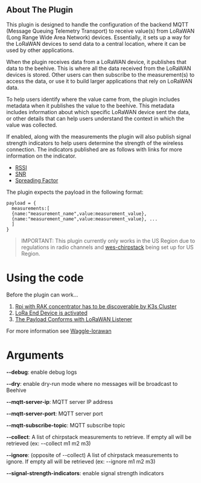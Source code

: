 ## About The Plugin

This plugin is designed to handle the configuration of the backend MQTT (Message Queuing Telemetry Transport) to receive value(s) from LoRaWAN (Long Range Wide Area Network) devices. Essentially, it sets up a way for the LoRaWAN devices to send data to a central location, where it can be used by other applications.

When the plugin receives data from a LoRaWAN device, it publishes that data to the beehive. This is where all the data received from the LoRaWAN devices is stored. Other users can then subscribe to the measurement(s) to access the data, or use it to build larger applications that rely on LoRaWAN data.

To help users identify where the value came from, the plugin includes metadata when it publishes the value to the beehive. This metadata includes information about which specific LoRaWAN device sent the data, or other details that can help users understand the context in which the value was collected.

If enabled, along with the measurements the plugin will also publish signal strength indicators to help users determine the strength of the wireless connection. The indicators published are as follows with links for more information on the indicator.

- [RSSI](https://www.thethingsnetwork.org/docs/lorawan/rssi-and-snr/#rssi)
- [SNR](https://www.thethingsnetwork.org/docs/lorawan/rssi-and-snr/#snr)
- [Spreading Factor](https://www.thethingsnetwork.org/docs/lorawan/spreading-factors/)

The plugin expects the payload in the following format:
```
payload = {
  measurements:[
  {name:"measurement_name",value:measurement_value},
  {name:"measurement_name",value:measurement_value}, ...
  ]
}
```

>IMPORTANT: This plugin currently only works in the US Region due to regulations in radio channels and [wes-chirpstack](https://github.com/waggle-sensor/waggle-edge-stack/tree/main/kubernetes/wes-chirpstack) being set up for US Region.

# Using the code

Before the plugin can work...
1) [Rpi with RAK concentrator has to be discoverable by K3s Cluster](https://github.com/waggle-sensor/waggle-lorawan/blob/main/README.md##setting-up-rak-discover-kit-2-to-be-discoverable-by-wes)
1) [LoRa End Device is activated](https://github.com/waggle-sensor/waggle-lorawan/blob/main/README.md#configuring-the-wes-lorawan)
1) [The Payload Conforms with LoRaWAN Listener](https://github.com/FranciscoLozCoding/plugin-lorawan-listener#converting-chirpstack-payload-decoders)

For more information see [Waggle-lorawan](https://github.com/waggle-sensor/waggle-lorawan)

# Arguments

**--debug**: enable debug logs

**--dry**: enable dry-run mode where no messages will be broadcast to Beehive

**--mqtt-server-ip**: MQTT server IP address

**--mqtt-server-port**: MQTT server port

**--mqtt-subscribe-topic**: MQTT subscribe topic

**--collect**: A list of chirpstack measurements to retrieve. If empty all will be retrieved (ex: --collect m1 m2 m3)

**--ignore**: (opposite of --collect) A list of chirpstack measurements to ignore. If empty all will be retrieved (ex: --ignore m1 m2 m3)

**--signal-strength-indicators**: enable signal strength indicators
